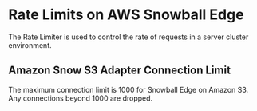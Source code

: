 # Rate Limits on AWS Snowball Edge<a name="rate-limiting"></a>

The Rate Limiter is used to control the rate of requests in a server cluster environment\.

## Amazon Snow S3 Adapter Connection Limit<a name="connection-limit"></a>

The maximum connection limit is 1000 for Snowball Edge on Amazon S3\. Any connections beyond 1000 are dropped\.